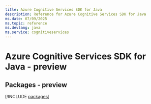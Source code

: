 ```yaml
---
title: Azure Cognitive Services SDK for Java
description: Reference for Azure Cognitive Services SDK for Java
ms.date: 07/09/2025
ms.topic: reference
ms.devlang: java
ms.service: cognitiveservices
---
```

# Azure Cognitive Services SDK for Java - preview
## Packages - preview
[!INCLUDE [packages](cognitive-services-index.md)]